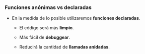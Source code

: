 ### Funciones anónimas vs declaradas

- En la medida de lo posible utilizaremos **funciones declaradas**.

    - El código será más **limpio**.

    - Más fácil de **debuggear**.

    - Reducirá la cantidad de **llamadas anidadas**.
